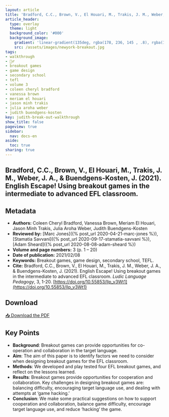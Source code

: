 ```yaml
---
layout: article
title: 'Bradford, C.C., Brown, V., El Houari, M., Trakis, J. M., Weber, J. A., & Buendgens-Kosten, J. (2021). English Escape! Using breakout games in the intermediate to advanced EFL classroom'
article_header:
  type: overlay
  theme: light
  background_color: '#000'
  background_image:
    gradient: 'linear-gradient(135deg, rgba(178, 236, 145 , .8), rgba(147, 81, 182, .8))'
    src: /assets/images/newyork-breakout.jpg
tags:
- walkthrough
- 🚶‍♂️
- breakout games 
- game design 
- secondary school 
- tefl
- volume 3
- coleen cheryl bradford
- vanessa brown
- meriam el houari
- jason minh trakis 
- julia aroha weber 
- judith buendgens-kosten
key: judith-break-out-walkthrough
show_title: false
pageview: true
sidebar:
  nav: docs-en
aside:
  toc: true
sharing: true
---
```


<head>
<meta name="citation_title" content="English Escape! Using breakout games in the intermediate to advanced EFL classroom">
<meta name="citation_author" content="Bradford, Coleen Cheryl">
<meta name="citation_author" content="Brown, Vanessa">
<meta name="citation_author" content="El Houari, Meriam">
<meta name="citation_author" content="Trakis, Jason Minh">
<meta name="citation_author" content="Weber, Julia Aroha">
<meta name="citation_author" content="Buendgens-Kosten, Judith">
<meta name="citation_publication_date" content="2021/02/08">
<meta name="citation_journal_title" content="Ludic Language Pedagogy">
<meta name="citation_volume" content="3">
<meta name="citation_firstpage" content="1">
<meta name="citation_lastpage" content="20">
<meta name="citation_pdf_url" content="https://llpjournal.org/assets/publication-pdfs/Buendgens-Kosten-English-Escape-Walkthrough-LLPJournal.pdf">
</head>


## Bradford, C.C., Brown, V., El Houari, M., Trakis, J. M., Weber, J. A., & Buendgens-Kosten, J. (2021). English Escape! Using breakout games in the intermediate to advanced EFL classroom.

<!--more-->

## Metadata

- **Authors:** Coleen Cheryl Bradford, Vanessa Brown, Meriam El Houari, Jason Minh Trakis, Julia Aroha Weber, Judith Buendgens-Kosten
- **Reviewed by:** [Marc Jones]({% post_url 2020-04-21-marc-jones %}), [Stamatia Savvani]({% post_url 2020-09-17-stamatia-savvani %}), [Adam Sheard]({% post_url 2020-08-08-adam-sheard %})
- **Volume and page numbers:** 3 (p. 1 – 20)
- **Date of publication:** 2021/02/08
- **Keywords:** Breakout games, game design, secondary school, TEFL.
- **Cite:** Bradford, C.C., Brown, V., El Houari, M., Trakis, J. M., Weber, J. A., & Buendgens-Kosten, J. (2021). English Escape! Using breakout games in the intermediate to advanced EFL classroom. *Ludic Language Pedagogy*, 3, 1-20. [https://doi.org/10.55853/llp_v3Wt1](https://doi.org/10.55853/llp_v3Wt1)

## Download

<a class="button button--action button--rounded button--lg" href="/assets/publication-pdfs/Buendgens-Kosten-English-Escape-Walkthrough-LLPJournal.pdf"><i class="fas fa-file-download"></i> 📥 Download the PDF </a>

## Key Points

- **Background**: Breakout games can provide opportunities for co-operation and collaboration in the target language.
- **Aim**: The aim of this paper is to identify factors we need to consider when designing breakout games for the EFL classroom.
- **Methods**: We developed and play tested four EFL breakout games, and reflect on the lessons learned.
- **Results**: Breakout games provide opportunities for cooperation and collaboration. Key challenges in designing breakout games are: balancing difficulty, encouraging target language use, and dealing with attempts at ‘game hacking.’
- **Conclusion**: We make some practical suggestions on how to support cooperation and collaboration, balance game difficulty, encourage target language use, and reduce ‘hacking’ the game.
